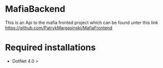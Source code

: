 # MafiaBackend

This is an Api to the mafia fronted project which can be found unter this link https://github.com/PatrykMargasinski/MafiaFrontend

# Required installations

- DotNet 4.0 >
